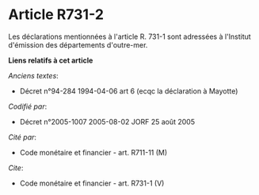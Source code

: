 # Article R731-2

Les déclarations mentionnées à l'article R. 731-1 sont adressées à l'Institut d'émission des départements d'outre-mer.

**Liens relatifs à cet article**

_Anciens textes_:

  - Décret n°94-284 1994-04-06 art 6 (ecqc la déclaration à Mayotte)

_Codifié par_:

  - Décret n°2005-1007 2005-08-02 JORF 25 août 2005

_Cité par_:

  - Code monétaire et financier - art. R711-11 (M)

_Cite_:

  - Code monétaire et financier - art. R731-1 (V)
